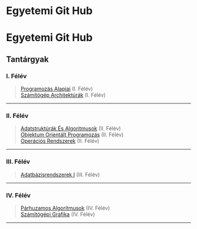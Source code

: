 # Egyetemi Git Hub
# Egyetemi Git Hub
## Tantárgyak
### I. Félév
> [Programozás Alapjai](https://github.com/OraveczJozsef/ME_BRZGJZ/tree/main/Programoz%C3%A1s%20Alapjai) (I. Félév)\
> [Számítógép Architektúrák](https://github.com/OraveczJozsef/ME_BRZGJZ/tree/main/Sz%C3%A1m%C3%ADt%C3%B3g%C3%A9p%20Architekt%C3%BAr%C3%A1k) (I. Félév)
----

### II. Félév
> [Adatstruktúrák És Algoritmusok](https://github.com/OraveczJozsef/ME_BRZGJZ/tree/main/Adatstrukt%C3%BAr%C3%A1k%20%C3%89s%20Algoritmusok) (II. Félév)\
> [Objektum Orientált Programozás](https://github.com/OraveczJozsef/ME_BRZGJZ/tree/main/Objektum%20Orient%C3%A1lt%20Programoz%C3%A1s) (II. Félév)\
> [Operációs Rendszerek](https://github.com/OraveczJozsef/ME_BRZGJZ/tree/main/Oper%C3%A1ci%C3%B3s%20Rendszerek) (II. Félév)
----

### III. Félév
> [Adatbázisrendszerek I](https://github.com/OraveczJozsef/ME_BRZGJZ/tree/main/Adatb%C3%A1zisrendszerek%20I) (III. Félév)
----

### IV. Félév
> [Párhuzamos Algoritmusok](https://github.com/OraveczJozsef/ME_BRZGJZ/tree/main/P%C3%A1rhuzamos%20Algoritmusok) (IV. Félév)\
> [Számítógépi Grafika](https://github.com/OraveczJozsef/ME_BRZGJZ/tree/main/Sz%C3%A1m%C3%ADt%C3%B3g%C3%A9pi%20Grafika) (IV. Félév)
----